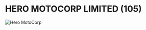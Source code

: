 # HERO MOTOCORP LIMITED (105)

![Hero MotoCorp](https://upload.wikimedia.org/wikipedia/commons/thumb/0/0f/Hero_MotoCorp.svg/360px-Hero_MotoCorp.svg.png "Hero MotoCorp")
